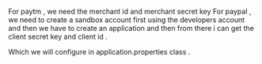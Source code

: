 For paytm , we need the merchant id and merchant secret key 
For paypal , we need to create a sandbox account first using the developers account and then we have to create an application and then from there i can get the client secret key and client id .

Which we will configure in application.properties class .